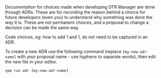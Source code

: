 Documentation for choices made when developing DTR Manager are done through ADRs. These are for recording the reason behind a choice for future developers (even you) to understand why something was done the way it is. These are not permanent choices, and a proposal to change a decision can be made the same way.

Code choices, eg: how to add 1 and 1, do not need to be captured in an ADR.

To create a new ADR use the following command (replace `[my-new-adr-name]` with your proposal name - use hyphens to separate words), then edit the new file in your editor.

```
npm run adr [my-new-adr-name]
```
